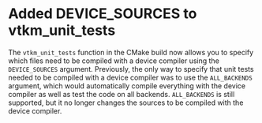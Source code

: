 # Added DEVICE_SOURCES to vtkm_unit_tests

The `vtkm_unit_tests` function in the CMake build now allows you to specify
which files need to be compiled with a device compiler using the
`DEVICE_SOURCES` argument. Previously, the only way to specify that unit
tests needed to be compiled with a device compiler was to use the
`ALL_BACKENDS` argument, which would automatically compile everything with
the device compiler as well as test the code on all backends.
`ALL_BACKENDS` is still supported, but it no longer changes the sources to
be compiled with the device compiler.

